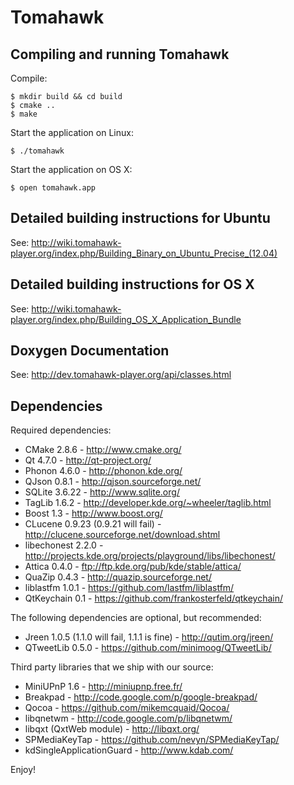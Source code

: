 Tomahawk
========

Compiling and running Tomahawk
------------------------------

Compile:

    $ mkdir build && cd build
    $ cmake ..
    $ make

Start the application on Linux:

    $ ./tomahawk

Start the application on OS X:

    $ open tomahawk.app


Detailed building instructions for Ubuntu
-----------------------------------------
See: http://wiki.tomahawk-player.org/index.php/Building_Binary_on_Ubuntu_Precise_(12.04)

Detailed building instructions for OS X
---------------------------------------
See: http://wiki.tomahawk-player.org/index.php/Building_OS_X_Application_Bundle

Doxygen Documentation
---------------------
See: http://dev.tomahawk-player.org/api/classes.html

Dependencies
------------

Required dependencies:

* CMake 2.8.6 - http://www.cmake.org/
* Qt 4.7.0 - http://qt-project.org/
* Phonon 4.6.0 - http://phonon.kde.org/
* QJson 0.8.1 - http://qjson.sourceforge.net/
* SQLite 3.6.22 - http://www.sqlite.org/
* TagLib 1.6.2 - http://developer.kde.org/~wheeler/taglib.html
* Boost 1.3 - http://www.boost.org/
* CLucene 0.9.23 (0.9.21 will fail) - http://clucene.sourceforge.net/download.shtml
* libechonest 2.2.0 - http://projects.kde.org/projects/playground/libs/libechonest/
* Attica 0.4.0 - ftp://ftp.kde.org/pub/kde/stable/attica/
* QuaZip 0.4.3 - http://quazip.sourceforge.net/
* liblastfm 1.0.1 - https://github.com/lastfm/liblastfm/
* QtKeychain 0.1 - https://github.com/frankosterfeld/qtkeychain/

The following dependencies are optional, but recommended:

* Jreen 1.0.5 (1.1.0 will fail, 1.1.1 is fine) - http://qutim.org/jreen/
* QTweetLib 0.5.0 - https://github.com/minimoog/QTweetLib/

Third party libraries that we ship with our source:

* MiniUPnP 1.6 - http://miniupnp.free.fr/
* Breakpad - http://code.google.com/p/google-breakpad/
* Qocoa - https://github.com/mikemcquaid/Qocoa/
* libqnetwm - http://code.google.com/p/libqnetwm/
* libqxt (QxtWeb module) - http://libqxt.org/
* SPMediaKeyTap - https://github.com/nevyn/SPMediaKeyTap/
* kdSingleApplicationGuard - http://www.kdab.com/

Enjoy!

